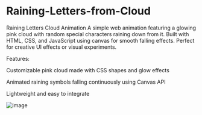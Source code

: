 ﻿# Raining-Letters-from-Cloud

 Raining Letters Cloud Animation
A simple web animation featuring a glowing pink cloud with random special characters raining down from it. Built with HTML, CSS, and JavaScript using canvas for smooth falling effects. Perfect for creative UI effects or visual experiments.

Features:

Customizable pink cloud made with CSS shapes and glow effects

Animated raining symbols falling continuously using Canvas API

Lightweight and easy to integrate

![image](https://github.com/user-attachments/assets/c10ecce2-0bf5-41c9-9e78-dce455ba09b3)
